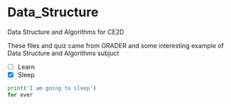# Data_Structure
Data Structure and Algorithms for CE2D

These files and quiz came from GRADER and some interesting example of Data Structure and Algorithms subjuct
* [ ] Learn
* [x] Sleep
```python
print('I am going to sleep')
for ever
```
